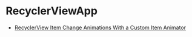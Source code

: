 # RecyclerViewApp

- [RecyclerView Item Change Animations With a Custom Item Animator](https://medium.com/swlh/recyclerview-item-change-animations-ebe2383bb481)
